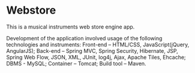 # Webstore
This is a musical instruments web store engine app.

Development of the application involved usage of the following technologies and instruments:
Front-end – HTML/CSS, JavaScript(jQuery, AngularJS);
Back-end – Spring MVC, Spring Security, Hibernate, JSP, Spring Web Flow, JSON, XML, JUnit, log4j, Ajax, Apache Tiles, Ehcache;
DBMS - MySQL;
Container – Tomcat;
Build tool – Maven.
